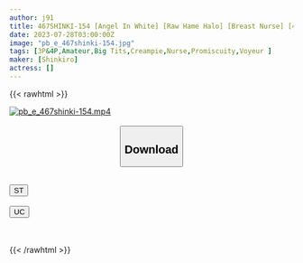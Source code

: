 ```yaml
---
author: j91
title: 467SHINKI-154 [Angel In White] [Raw Hame Halo] [Breast Nurse] [4 Paco 3P] S-Chan & Y-Chan
date: 2023-07-28T03:00:00Z
image: "pb_e_467shinki-154.jpg"
tags: [3P&4P,Amateur,Big Tits,Creampie,Nurse,Promiscuity,Voyeur ]
maker: [Shinkiro]
actress: []
---
```



{{< rawhtml >}}

<div class="video" data-videoid="7qJJopvjm7UAeg6">
    <a href="javascript:;">
        <img src="https://my.j91.asia/posts/pb_e_467shinki-154/pb_e_467shinki-154.jpg" width="WIDTH" height="HEIGHT" alt="pb_e_467shinki-154.mp4" loading="lazy">
    </a>
</div>

<script type="text/javascript" src="https://j91.asia/asset/on-demand-st.js"></script>

<br>
  <link rel="stylesheet" href="https://j91.asia/asset/bs5.css">
  
  <center>
  <button class="btn btn-primary" type="button" data-bs-toggle="collapse" data-bs-target=".multi-collapse" aria-expanded="false" aria-controls="multiCollapseExample1 multiCollapseExample2"><h2>Download</h2></button></center>
</p>
<div class="row">
  <div class="col">
    <div class="collapse multi-collapse" id="multiCollapseExample1">
      <div class="card card-body">
	      	      <br>
<div class="buttons">  
<a href="https://streamtape.to/v/7qJJopvjm7UAeg6"><button class="btn-hover color-3"><i class="fa fa-download"></i> ST</button></a></div>
    </div>
  </div>
</div>
  <div class="col">
    <div class="collapse multi-collapse" id="multiCollapseExample2">
      <div class="card card-body">
	      <br>
<div class="buttons">
    <a href="https://userscloud.com/d4ajsd8n0x83"><button class="btn-hover color-9"><i class="fa fa-download"></i> UC</button></a></div>
<br><br>
      </div>
    </div>
  </div>
</div>

{{< /rawhtml >}}
